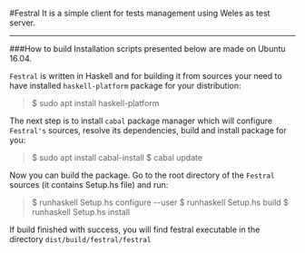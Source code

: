 #Festral 
It is a simple client for tests management using Weles as test server.

----------
###How to build
Installation scripts presented below are made on Ubuntu 16.04.

`Festral` is written in Haskell and for building it from sources your need to have installed `haskell-platform` package for your distribution:

> $ sudo apt install haskell-platform

The next step is to install `cabal` package manager which will configure `Festral's` sources, resolve its dependencies, build and install package for you:

> \$ sudo apt install cabal-install 
> \$ cabal update

Now you can build the package. Go to the root directory of the `Festral` sources (it contains Setup.hs file) and run:

> \$ runhaskell Setup.hs configure --user
> \$ runhaskell Setup.hs build
> \$ runhaskell Setup.hs install

If build finished with success, you will find festral executable in the directory `dist/build/festral/festral`

